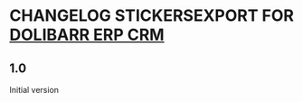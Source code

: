 # CHANGELOG STICKERSEXPORT FOR [DOLIBARR ERP CRM](https://www.dolibarr.org)

## 1.0

Initial version
